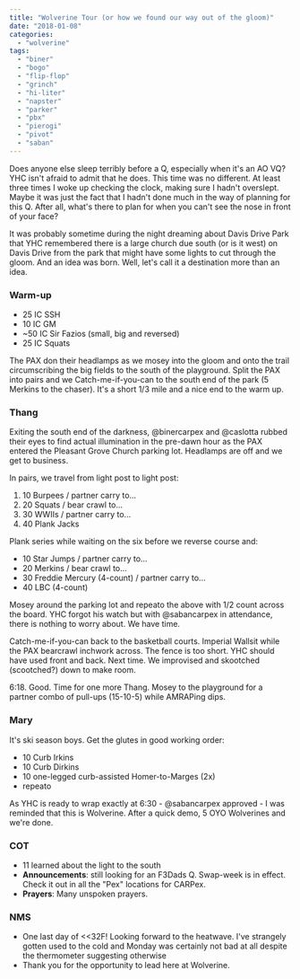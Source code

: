 ```yaml
---
title: "Wolverine Tour (or how we found our way out of the gloom)"
date: "2018-01-08"
categories: 
  - "wolverine"
tags: 
  - "biner"
  - "bogo"
  - "flip-flop"
  - "grinch"
  - "hi-liter"
  - "napster"
  - "parker"
  - "pbx"
  - "pierogi"
  - "pivot"
  - "saban"
---
```


Does anyone else sleep terribly before a Q, especially when it's an AO VQ? YHC isn't afraid to admit that he does. This time was no different. At least three times I woke up checking the clock, making sure I hadn't overslept. Maybe it was just the fact that I hadn't done much in the way of planning for this Q. After all, what's there to plan for when you can't see the nose in front of your face?

It was probably sometime during the night dreaming about Davis Drive Park that YHC remembered there is a large church due south (or is it west) on Davis Drive from the park that might have some lights to cut through the gloom. And an idea was born. Well, let's call it a destination more than an idea.

### Warm-up

- 25 IC SSH
- 10 IC GM
- ~50 IC Sir Fazios (small, big and reversed)
- 25 IC Squats

The PAX don their headlamps as we mosey into the gloom and onto the trail circumscribing the big fields to the south of the playground. Split the PAX into pairs and we Catch-me-if-you-can to the south end of the park (5 Merkins to the chaser). It's a short 1/3 mile and a nice end to the warm up.

### Thang

Exiting the south end of the darkness, @binercarpex and @caslotta rubbed their eyes to find actual illumination in the pre-dawn hour as the PAX entered the Pleasant Grove Church parking lot. Headlamps are off and we get to business.

In pairs, we travel from light post to light post:

1. 10 Burpees / partner carry to...
2. 20 Squats / bear crawl to...
3. 30 WWIIs / partner carry to...
4. 40 Plank Jacks

Plank series while waiting on the six before we reverse course and:

- 10 Star Jumps / partner carry to...
- 20 Merkins / bear crawl to...
- 30 Freddie Mercury (4-count) / partner carry to...
- 40 LBC (4-count)

Mosey around the parking lot and repeato the above with 1/2 count across the board. YHC forgot his watch but with @sabancarpex in attendance, there is nothing to worry about. We have time.

Catch-me-if-you-can back to the basketball courts. Imperial Wallsit while the PAX bearcrawl inchwork across. The fence is too short. YHC should have used front and back. Next time. We improvised and skootched (scootched?) down to make room.

6:18. Good. Time for one more Thang. Mosey to the playground for a partner combo of pull-ups (15-10-5) while AMRAPing dips.

### Mary

It's ski season boys. Get the glutes in good working order:

- 10 Curb Irkins
- 10 Curb Dirkins
- 10 one-legged curb-assisted Homer-to-Marges (2x)
- repeato

As YHC is ready to wrap exactly at 6:30 - @sabancarpex approved - I was reminded that this is Wolverine. After a quick demo, 5 OYO Wolverines and we're done.

### COT

- 11 learned about the light to the south
- **Announcements**: still looking for an F3Dads Q. Swap-week is in effect. Check it out in all the "Pex" locations for CARPex.
- **Prayers**: Many unspoken prayers.

### NMS

- One last day of <<32F! Looking forward to the heatwave. I've strangely gotten used to the cold and Monday was certainly not bad at all despite the thermometer suggesting otherwise
- Thank you for the opportunity to lead here at Wolverine.
